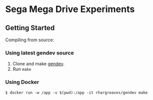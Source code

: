 # Sega Mega Drive Experiments

## Getting Started

Compiling from source:

### Using latest gendev source

1. Clone and make [gendev](https://github.com/kubilus1/gendev).
2. Run `make`

### Using Docker

```
$ docker run -w /app -v $(pwd):/app -it rhargreaves/gendev make
```
